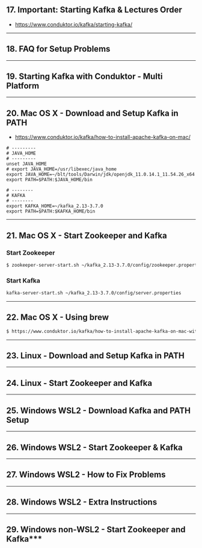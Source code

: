 ## 17. Important: Starting Kafka & Lectures Order
* https://www.conduktor.io/kafka/starting-kafka/
  
***

## 18. FAQ for Setup Problems

***

## 19. Starting Kafka with Conduktor - Multi Platform

***

## 20. Mac OS X - Download and Setup Kafka in PATH
* https://www.conduktor.io/kafka/how-to-install-apache-kafka-on-mac/

```
# ---------
# JAVA_HOME
# ---------
unset JAVA_HOME
# export JAVA_HOME=/usr/libexec/java_home
export JAVA_HOME=~/blt/tools/Darwin/jdk/openjdk_11.0.14.1_11.54.26_x64
export PATH=$PATH:$JAVA_HOME/bin

# --------
# KAFKA
# --------
export KAFKA_HOME=~/kafka_2.13-3.7.0
export PATH=$PATH:$KAFKA_HOME/bin
```

***

## 21. Mac OS X - Start Zookeeper and Kafka

### Start Zookeeper
```bash
$ zookeeper-server-start.sh ~/kafka_2.13-3.7.0/config/zookeeper.properties
```

### Start Kafka
```bash
kafka-server-start.sh ~/kafka_2.13-3.7.0/config/server.properties
```

***

## 22. Mac OS X - Using brew

```bash
$ https://www.conduktor.io/kafka/how-to-install-apache-kafka-on-mac-with-homebrew/
```

***

## 23. Linux - Download and Setup Kafka in PATH

***

## 24. Linux - Start Zookeeper and Kafka

***

## 25. Windows WSL2 - Download Kafka and PATH Setup

***

## 26. Windows WSL2 - Start Zookeeper & Kafka

***

## 27. Windows WSL2 - How to Fix Problems

***

## 28. Windows WSL2 - Extra Instructions

***
## 29. Windows non-WSL2 - Start Zookeeper and Kafka***
